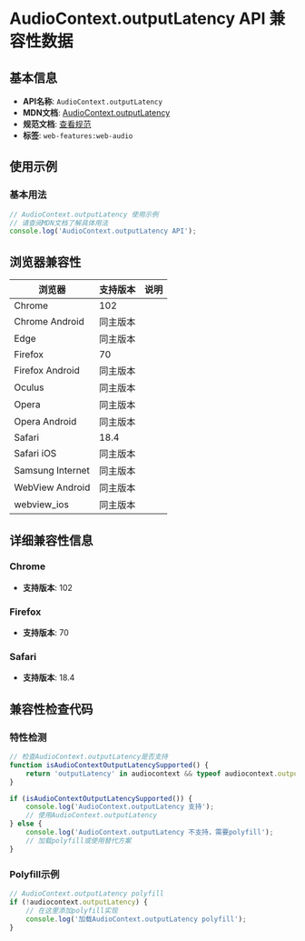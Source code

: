 # AudioContext.outputLatency API 兼容性数据

## 基本信息

- **API名称**: `AudioContext.outputLatency`
- **MDN文档**: [AudioContext.outputLatency](https://developer.mozilla.org/docs/Web/API/AudioContext/outputLatency)
- **规范文档**: [查看规范](https://webaudio.github.io/web-audio-api/#dom-audiocontext-outputlatency)
- **标签**: `web-features:web-audio`

## 使用示例

### 基本用法

```javascript
// AudioContext.outputLatency 使用示例
// 请查阅MDN文档了解具体用法
console.log('AudioContext.outputLatency API');
```

## 浏览器兼容性

| 浏览器 | 支持版本 | 说明 |
|--------|----------|------|
| Chrome | 102 |  |
| Chrome Android | 同主版本 |  |
| Edge | 同主版本 |  |
| Firefox | 70 |  |
| Firefox Android | 同主版本 |  |
| Oculus | 同主版本 |  |
| Opera | 同主版本 |  |
| Opera Android | 同主版本 |  |
| Safari | 18.4 |  |
| Safari iOS | 同主版本 |  |
| Samsung Internet | 同主版本 |  |
| WebView Android | 同主版本 |  |
| webview_ios | 同主版本 |  |

## 详细兼容性信息

### Chrome

- **支持版本**: 102

### Firefox

- **支持版本**: 70

### Safari

- **支持版本**: 18.4

## 兼容性检查代码

### 特性检测

```javascript
// 检查AudioContext.outputLatency是否支持
function isAudioContextOutputLatencySupported() {
    return 'outputLatency' in audiocontext && typeof audiocontext.outputLatency === 'function';
}

if (isAudioContextOutputLatencySupported()) {
    console.log('AudioContext.outputLatency 支持');
    // 使用AudioContext.outputLatency
} else {
    console.log('AudioContext.outputLatency 不支持，需要polyfill');
    // 加载polyfill或使用替代方案
}
```

### Polyfill示例

```javascript
// AudioContext.outputLatency polyfill
if (!audiocontext.outputLatency) {
    // 在这里添加polyfill实现
    console.log('加载AudioContext.outputLatency polyfill');
}
```

